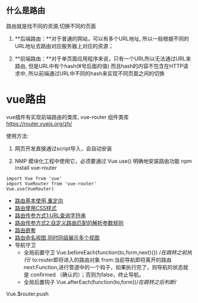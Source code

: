 ## 什么是路由
路由就是找不同的资源,切换不同的页面

1. **后端路由：**对于普通的网站，可以有多个URL地址, 所以一般根据不同的URL地址去路由对应服务器上对应的资源；

2. **前端路由：**对于单页面应用程序来说，只有一个URL所以无法通过URL来路由, 但是URL中有个hash(#号后面的值) 而且hash的内容不包含在HTTP请求中, 所以前端通过URL中不同的hash来实现不同页面之间的切换


# vue路由

vue插件有实现前端路由的类库, vue-router 组件类库
https://router.vuejs.org/zh/

使用方法:
1. 网页开发直接通过script导入，会自动安装
<script src="/path/to/vue-router.js"></script>

2. NMP 模块化工程中使用它，必须要通过 Vue.use() 明确地安装路由功能
npm install vue-router
```
import Vue from 'vue'
import VueRouter from 'vue-router'
Vue.use(VueRouter)
```

- [路由基本使用,重定向](./21.路由-路由的基本使用.html)
- [路由使用CSS样式](./22.路由-路由CSS样式的使用.html)
- [路由传参方式1:URL查询字符串](./23.1.路由规则传参方式1.html)
- [路由传参方式2:自定义路由匹配的解析参数规则](./23.3.路由规则传参方式2.html)
- [路由嵌套](./24.路由-路由的嵌套.html)
- [路由命名视图,同时同级展示多个视图](./25.路由-命名视图.html)
- 导航守卫
    - 全局前置守卫
Vue.beforeEach(function(to,form,next){}) /*在跳转之前执行*/
to:router即将进入的路由对象
from:当前导航即将离开的路由
next:Function,进行管道中的一个钩子，如果执行完了，则导航的状态就是 confirmed （确认的）；否则为false，终止导航。
    - 全局后置钩子
Vue.afterEach(function(to,form))/*在跳转之后判断*/


Vue.$router.push